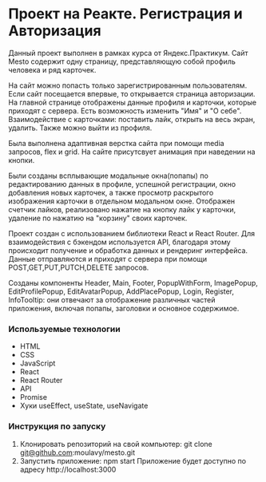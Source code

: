 # Проект на Реакте. Регистрация и Авторизация

Данный проект выполнен в рамках курса от Яндекс.Практикум. Сайт Mesto содержит одну страницу, представляющую собой профиль человека и ряд карточек.

На сайт можно попасть только зарегистрированным пользователям. Если сайт посещается впервые, то открывается страница авторизации. На главной странице отображены данные профиля и карточки, которые приходят с сервера. Есть возможность изменить "Имя" и "О себе". 
Взаимодействие с карточками: поставить лайк, открыть на весь экран, удалить. Также можно выйти из профиля.

Была выполнена адаптивная верстка сайта при помощи media запросов, flex и grid. На сайте присутсвует анимация при наведении на кнопки.

Были созданы всплывающие модальные окна(попапы) по редактированию данных в профиле, успешной регистрации, окно добавления новых карточек, а также просмотр раскрытого изображения карточки в отдельном модальном окне. Отображен счетчик лайков, реализовано нажатие на кнопку лайк у карточки, удаление по нажатию на "корзину" своих карточек.

Проект создан с использованием библиотеки React и React Router. Для взаимодействия с бэкендом используется API, благодаря этому происходит получение и обработка данных и рендеринг интерфейса. Данные отправляются и приходят с сервера при помощи POST,GET,PUT,PUTCH,DELETE запросов.

Созданы компоненты Header, Main, Footer, PopupWithForm, ImagePopup, EditProfilePopup, EditAvatarPopup, AddPlacePopup, Login, Register, InfoTooltip: они отвечают за отображение различных частей приложения, включая попапы, заголовки и основное содержимое.

### Используемые технологии
- HTML
- CSS
- JavaScript
- React
- React Router
- API
- Promise
- Хуки useEffect, useState, useNavigate

### Инструкция по запуску
1. Клонировать репозиторий на свой компьютер:
git clone git@github.com:moulavy/mesto.git
2. Запустить приложение:
npm start
Приложение будет доступно по адресу http://localhost:3000
